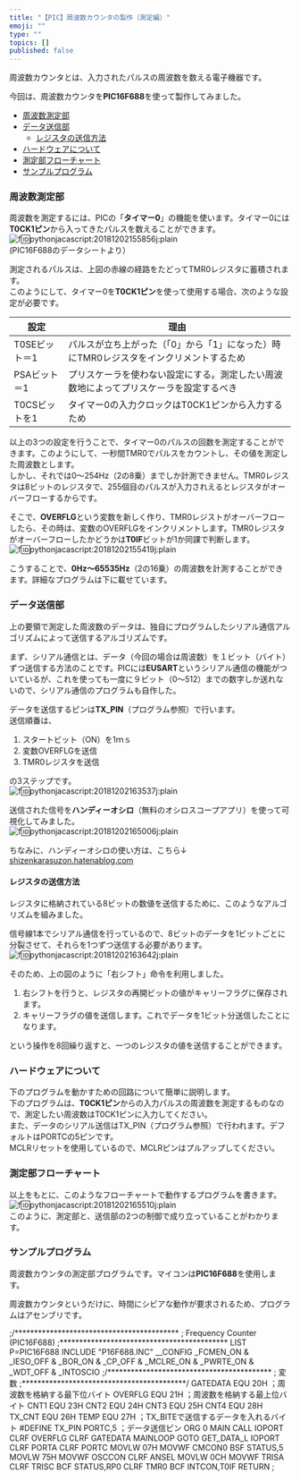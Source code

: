 ```yaml
---
title: "【PIC】周波数カウンタの製作（測定編）"
emoji: ""
type: ""
topics: []
published: false
---
```


周波数カウンタとは、入力されたパルスの周波数を数える電子機器です。

今回は、周波数カウンタを**PIC16F688**を使って製作してみました。

* [周波数測定部](#周波数測定部)
* [データ送信部](#データ送信部)  
   * [レジスタの送信方法](#レジスタの送信方法)
* [ハードウェアについて](#ハードウェアについて)
* [測定部フローチャート](#測定部フローチャート)
* [サンプルプログラム](#サンプルプログラム)

### 周波数測定部

周波数を測定するには、PICの「**タイマー0**」の機能を使います。タイマー0には**T0CK1ピン**から入ってきたパルスを数えることができます。  
![f:id:pythonjacascript:20181202155856j:plain](/images/ppythonjacascript2018120220181202155856.jpg "f:id:pythonjacascript:20181202155856j:plain")  
(PIC16F688のデータシートより）

測定されるパルスは、上図の赤線の経路をたどってTMR0レジスタに蓄積されます。  
このようにして、タイマー0を**T0CK1ピン**を使って使用する場合、次のような設定が必要です。

| 設定        | 理由                                             |
| --------- | ---------------------------------------------- |
| T0SEビット＝1 | パルスが立ち上がった（「0」から「1」になった）時にTMR0レジスタをインクリメントするため |
| PSAビット＝1  | プリスケーラを使わない設定にする。測定したい周波数地によってプリスケーラを設定するべき    |
| T0CSビットを1 | タイマー0の入力クロックはT0CK1ピンから入力するため                   |

以上の3つの設定を行うことで、タイマー0のパルスの回数を測定することができます。このようにして、一秒間TMR0でパルスをカウントし、その値を測定した周波数とします。  
しかし、それでは0～254Hz（2の8乗）までしか計測できません。TMR0レジスタは8ビットのレジスタで、255個目のパルスが入力されえるとレジスタがオーバーフローするからです。

そこで、**OVERFLG**という変数を新しく作り、TMR0レジストがオーバーフローしたら、その時は、変数のOVERFLGをインクリメントします。TMR0レジスタがオーバーフローしたかどうかは**T0IF**ビットが1か同課で判断します。  
![f:id:pythonjacascript:20181202155419j:plain](/images/ppythonjacascript2018120220181202155419.jpg "f:id:pythonjacascript:20181202155419j:plain")

こうすることで、**0Hz～65535Hz**（2の16乗）の周波数を計測することができます。詳細なプログラムは下に載せています。  
  
  
### データ送信部

上の要領で測定した周波数のデータは、独自にプログラムしたシリアル通信アルゴリズムによって送信するアルゴリズムです。

まず、シリアル通信とは、データ（今回の場合は周波数）を１ビット（バイト）ずつ送信する方法のことです。PICには**EUSART**というシリアル通信の機能がついているが、これを使っても一度に９ビット（0～512）までの数字しか送れないので、シリアル通信のプログラムも自作した。

データを送信するピンは**TX\_PIN**（プログラム参照）で行います。  
送信順番は、

1. スタートビット（ON）を1ｍｓ
2. 変数OVERFLGを送信
3. TMR0レジスタを送信

の3ステップです。  
![f:id:pythonjacascript:20181202163537j:plain](/images/ppythonjacascript2018120220181202163537.jpg "f:id:pythonjacascript:20181202163537j:plain")

  
送信された信号を**ハンディーオシロ**（無料のオシロスコープアプリ）を使って可視化してみました。  
![f:id:pythonjacascript:20181202165006j:plain](/images/ppythonjacascript2018120220181202165006.jpg "f:id:pythonjacascript:20181202165006j:plain")

ちなみに、ハンディーオシロの使い方は、こちら↓  
[shizenkarasuzon.hatenablog.com](https://shizenkarasuzon.hatenablog.com/entry/2018/08/08/012956)

#### レジスタの送信方法

レジスタに格納されている8ビットの数値を送信するために、このようなアルゴリズムを組みました。

信号線1本でシリアル通信を行っているので、8ビットのデータを1ビットごとに分裂させて、それらを1つずつ送信する必要があります。  
![f:id:pythonjacascript:20181202163642j:plain](/images/ppythonjacascript2018120220181202163642.jpg "f:id:pythonjacascript:20181202163642j:plain")

そのため、上の図のように「右シフト」命令を利用しました。

1. 右シフトを行うと、レジスタの再開ビットの値がキャリーフラグに保存されます。
2. キャリーフラグの値を送信します。これでデータを1ビット分送信したことになります。

という操作を8回繰り返すと、一つのレジスタの値を送信することができます。  
  
  
### ハードウェアについて

下のプログラムを動かすための回路について簡単に説明します。  
下のプログラムは、**T0CK1ピン**からの入力パルスの周波数を測定するものなので、測定したい周波数はT0CK1ピンに入力してください。  
また、データのシリアル送信はTX\_PIN（プログラム参照）で行われます。デフォルトはPORTCの5ピンです。  
MCLRリセットを使用しているので、MCLRピンはプルアップしてください。  
  
### 測定部フローチャート

以上をもとに、このようなフローチャートで動作するプログラムを書きます。  
![f:id:pythonjacascript:20181202165510j:plain](/images/ppythonjacascript2018120220181202165510.jpg "f:id:pythonjacascript:20181202165510j:plain")  
このように、測定部と、送信部の2つの制御で成り立っていることがわかります。  
  
  
### サンプルプログラム

周波数カウンタの測定部プログラムです。マイコンは**PIC16F688**を使用します。

周波数カウンタというだけに、時間にシビアな動作が要求されるため、プログラムはアセンブリです。

;/\*\*\*\*\*\*\*\*\*\*\*\*\*\*\*\*\*\*\*\*\*\*\*\*\*\*\*\*\*\*\*\*\*\*\*\*\*\*\*\*\*\* ; Frequency Counter (PIC16F688) ;\*\*\*\*\*\*\*\*\*\*\*\*\*\*\*\*\*\*\*\*\*\*\*\*\*\*\*\*\*\*\*\*\*\*\*\*\*\*\*\*\*\*\* LIST P=PIC16F688 INCLUDE "P16F688.INC" \_\_CONFIG \_FCMEN\_ON & \_IESO\_OFF & \_BOR\_ON & \_CP\_OFF & \_MCLRE\_ON & \_PWRTE\_ON & \_WDT\_OFF & \_INTOSCIO ;/\*\*\*\*\*\*\*\*\*\*\*\*\*\*\*\*\*\*\*\*\*\*\*\*\*\*\*\*\*\*\*\*\*\*\*\*\*\*\*\*\*\* ; 変数 ;\*\*\*\*\*\*\*\*\*\*\*\*\*\*\*\*\*\*\*\*\*\*\*\*\*\*\*\*\*\*\*\*\*\*\*\*\*\*\*\*\*\*/ GATEDATA EQU 20H ；周波数を格納する最下位バイト OVERFLG EQU 21H ；周波数を格納する最上位バイト CNT1 EQU 23H CNT2 EQU 24H CNT3 EQU 25H CNT4 EQU 28H TX\_CNT EQU 26H TEMP EQU 27H ；TX\_BITEで送信するデータを入れるバイト #DEFINE TX\_PIN PORTC,5 ；データ送信ピン ORG 0 MAIN CALL IOPORT CLRF OVERFLG CLRF GATEDATA MAINLOOP GOTO GET\_DATA\_L IOPORT CLRF PORTA CLRF PORTC MOVLW 07H MOVWF CMCON0 BSF STATUS,5 MOVLW 75H MOVWF OSCCON CLRF ANSEL MOVLW 0CH MOVWF TRISA CLRF TRISC BCF STATUS,RP0 CLRF TMR0 BCF INTCON,T0IF RETURN ;